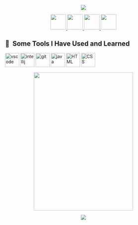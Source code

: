 <p align="center">
   <img src="https://capsule-render.vercel.app/api?type=rounded&height=300&color=gradient&text=nusuntnight&reversal=false"/>
</p>

<p align="center">
<a href="https://discordapp.com/users/559796925562617886" >
  <img height="50" src="https://cdn3.iconfinder.com/data/icons/social-network-flat-3/100/Discord-256.png"/>
</a>

<a href="https://open.spotify.com/user/316gom7zxrkvgx2hy4turcuengrm?si=91241db78bdf44fa" align="center"> 
  <img height="50" src="https://cdn2.iconfinder.com/data/icons/social-icons-33/128/Spotify-256.png"/>
</a>

<a href="https://steamcommunity.com/id/nusuntnightfra/" align="center">
  <img height="50" src="https://cdn2.iconfinder.com/data/icons/gaming-platforms-logo-shapes/250/steam_logo-256.png"/>
</a>

<a href="https://x.com/nusuntnight" align="center">
  <img height="50" src="https://cdn2.iconfinder.com/data/icons/social-media-2285/512/1_Twitter3_colored_svg-256.png"/>
</a>
</p>

<h2> 🚀 &nbsp;Some Tools I Have Used and Learned</h2>
<p align="left">
<img src="https://cdn.jsdelivr.net/gh/devicons/devicon/icons/vscode/vscode-original.svg" alt="vscode" width="45" height="45"/>
<img src="https://cdn.jsdelivr.net/gh/devicons/devicon@latest/icons/intellij/intellij-original.svg" alt="intellij" width="45" height="45" />
<img src="https://cdn.jsdelivr.net/gh/devicons/devicon@latest/icons/git/git-original.svg" alt="git" width="45" height="45"/>
<img src="https://cdn.jsdelivr.net/gh/devicons/devicon@latest/icons/java/java-original-wordmark.svg" alt="java" width="45" height="45"/>
<img src="https://cdn.jsdelivr.net/gh/devicons/devicon@latest/icons/html5/html5-original.svg" alt="HTML" width="45" height="45"/>
<img src="https://cdn.jsdelivr.net/gh/devicons/devicon@latest/icons/css3/css3-original.svg" alt="CSS" width="45" height="45"/>
</p>

<p align="center">
  <img width="320" height="445" src="https://spotify-github-profile.kittinanx.com/api/view?uid=316gom7zxrkvgx2hy4turcuengrm&cover_image=true&theme=apple&show_offline=false&background_color=121212&interchange=false&mode=dark)](https://github.com/kittinan/spotify-github-profile">
</p>

<p align="center">
   <img src="https://i.pinimg.com/originals/0b/cb/b6/0bcbb6cad5aabbae418170355f9b6114.gif"/>
</p>
